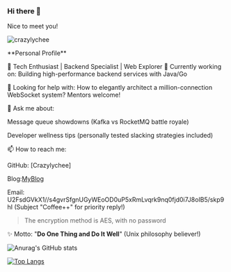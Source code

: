 ### Hi there 👋

Nice to meet you!
<p align="left"> <img src="https://komarev.com/ghpvc/?username=crazylychee&label=Profile%20views&color=0e75b6&style=flat" alt="crazylychee" /> </p>
 **Personal Profile**

  🚀 Tech Enthusiast | Backend Specialist | Web Explorer
  🔭 Currently working on: Building high-performance backend services with Java/Go
  
  
  🤔 Looking for help with: How to elegantly architect a million-connection WebSocket system? Mentors welcome!
  
  💬 Ask me about:
  
  Message queue showdowns (Kafka vs RocketMQ battle royale)
  
  Developer wellness tips (personally tested slacking strategies included)

  📫 How to reach me:
  
  GitHub: [Crazylychee]
  
  Blog:[MyBlog](https://crazylychee.github.io/)

  Email: U2FsdGVkX1//s4gvrSfgnUGyWEoOD0uP5xRmLvqrk9nq0fjd0i7J8oIB5/skp9hI (Subject "Coffee++" for priority reply!)
> The encryption method is AES, with no password


  ✨ Motto: "**Do One Thing and Do It Well**" (Unix philosophy believer!)


 ![Anurag's GitHub stats](https://github-readme-stats.vercel.app/api?username=Crazylychee&count_private=true)  

 [![Top Langs](https://github-readme-stats.vercel.app/api/top-langs/?username=Crazylychee&layout=compact&langs_count=6)](https://github.com/Crazylychee)
